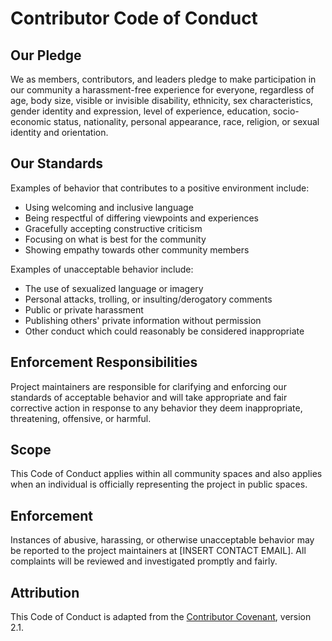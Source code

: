 # Contributor Code of Conduct

## Our Pledge
We as members, contributors, and leaders pledge to make participation in our community a harassment-free experience for everyone, regardless of age, body size, visible or invisible disability, ethnicity, sex characteristics, gender identity and expression, level of experience, education, socio-economic status, nationality, personal appearance, race, religion, or sexual identity and orientation.

## Our Standards
Examples of behavior that contributes to a positive environment include:
- Using welcoming and inclusive language
- Being respectful of differing viewpoints and experiences
- Gracefully accepting constructive criticism
- Focusing on what is best for the community
- Showing empathy towards other community members

Examples of unacceptable behavior include:
- The use of sexualized language or imagery
- Personal attacks, trolling, or insulting/derogatory comments
- Public or private harassment
- Publishing others' private information without permission
- Other conduct which could reasonably be considered inappropriate

## Enforcement Responsibilities
Project maintainers are responsible for clarifying and enforcing our standards of acceptable behavior and will take appropriate and fair corrective action in response to any behavior they deem inappropriate, threatening, offensive, or harmful.

## Scope
This Code of Conduct applies within all community spaces and also applies when an individual is officially representing the project in public spaces.

## Enforcement
Instances of abusive, harassing, or otherwise unacceptable behavior may be reported to the project maintainers at [INSERT CONTACT EMAIL]. All complaints will be reviewed and investigated promptly and fairly.

## Attribution
This Code of Conduct is adapted from the [Contributor Covenant](https://www.contributor-covenant.org/), version 2.1.